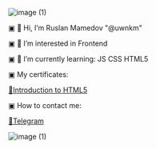 ![image (1)](https://user-images.githubusercontent.com/102065202/161145024-79b9056b-d683-42e7-adc6-d421eba2c736.jpg)


▣ 👋 Hi, I’m Ruslan Mamedov "@uwnkm"

▣ 👀 I’m interested in Frontend 

▣ 📝 I’m currently learning: JS CSS HTML5

▣ My certificates: <p><a href="https://coursera.org/share/641266f14fe2f0ea3710282483673a0c">🔗Introduction to HTML5</a></p> </p>

▣ How to contact me: <p><a href="https://t.me/uwnkm">🔗Telegram</a></p>


![image (1)](https://user-images.githubusercontent.com/102065202/161145024-79b9056b-d683-42e7-adc6-d421eba2c736.jpg)

